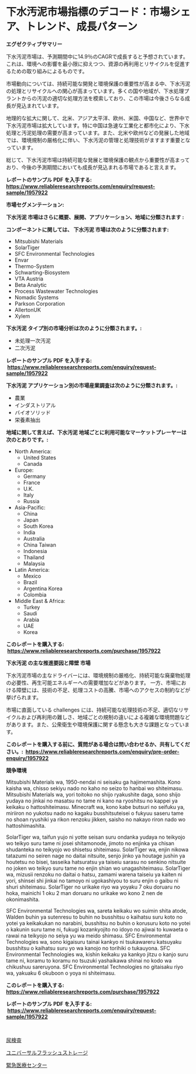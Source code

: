 <p><h1>下水汚泥市場指標のデコード：市場シェア、トレンド、成長パターン</h1></p><p><strong>エグゼクティブサマリー</strong></p>
<p><p>下水汚泥市場は、予測期間中に14.9％のCAGRで成長すると予想されています。これは、環境への影響を最小限に抑えつつ、資源の再利用とリサイクルを促進するための取り組みによるものです。</p><p>市場動向については、持続可能な開発と環境保護の重要性が高まる中、下水汚泥の処理とリサイクルへの関心が高まっています。多くの国や地域が、下水処理プラントからの汚泥の適切な処理方法を模索しており、この市場は今後さらなる成長が見込まれています。</p><p>地理的な拡大に関して、北米、アジア太平洋、欧州、米国、中国など、世界中で下水汚泥市場は拡大しています。特に中国は急速な工業化と都市化により、下水処理と汚泥処理の需要が高まっています。また、北米や欧州などの発展した地域では、環境規制の厳格化に伴い、下水汚泥の管理と処理技術がますます重要となっています。</p><p>総じて、下水汚泥市場は持続可能な発展と環境保護の観点から重要性が高まっており、今後の予測期間においても成長が見込まれる市場であると言えます。</p></p>
<p><strong>レポートのサンプル PDF を入手する: <a href="https://www.reliableresearchreports.com/enquiry/request-sample/1957922">https://www.reliableresearchreports.com/enquiry/request-sample/1957922</a></strong></p>
<p><strong>市場セグメンテーション:</strong></p>
<p><strong> 下水汚泥 市場はさらに概要、展開、アプリケーション、地域に分類されます :</strong></p>
<p><strong>コンポーネントに関しては、 下水汚泥 市場は次のように分類されます: &nbsp;</strong></p>
<p><ul><li>Mitsubishi Materials</li><li>SolarTiger</li><li>SFC Environmental Technologies</li><li>Envar</li><li>Thermo-System</li><li>Schwarting-Biosystem</li><li>VTA Austria</li><li>Beta Analytic</li><li>Process Wastewater Technologies</li><li>Nomadic Systems</li><li>Parkson Corporation</li><li>AllertonUK</li><li>Xylem</li></ul></p>
<p><strong> 下水汚泥 タイプ別の市場分析は次のように分類されます。:</strong></p>
<p><ul><li>未処理一次汚泥</li><li>二次汚泥</li></ul></p>
<p><strong>レポートのサンプル PDF を入手する: &nbsp;<a href="https://www.reliableresearchreports.com/enquiry/request-sample/1957922">https://www.reliableresearchreports.com/enquiry/request-sample/1957922</a></strong></p>
<p><strong> 下水汚泥 アプリケーション別の市場産業調査は次のように分類されます。:</strong></p>
<p><ul><li>農業</li><li>インダストリアル</li><li>バイオソリッド</li><li>栄養素抽出</li></ul></p>
<p><strong>地域に関して言えば、下水汚泥 地域ごとに利用可能なマーケットプレーヤーは次のとおりです。:</strong></p>
<p><ul>
    <li>
        North America:
        <ul>
            <li>United States</li>
            <li>Canada</li>
        </ul>
    </li>
    <li>
        Europe:
        <ul>
            <li>Germany</li>
            <li>France</li>
            <li>U.K.</li>
            <li>Italy</li>
            <li>Russia</li>
        </ul>
    </li>
    <li>
        Asia-Pacific:
        <ul>
            <li>China</li>
            <li>Japan</li>
            <li>South Korea</li>
            <li>India</li>
            <li>Australia</li>
            <li>China Taiwan</li>
            <li>Indonesia</li>
            <li>Thailand</li>
            <li>Malaysia</li>
        </ul>
    </li>
    <li>
        Latin America:
        <ul>
            <li>Mexico</li>
            <li>Brazil</li>
            <li>Argentina Korea</li>
            <li>Colombia</li>
        </ul>
    </li>
    <li>
        Middle East & Africa:
        <ul>
            <li>Turkey</li>
            <li>Saudi</li>
            <li>Arabia</li>
            <li>UAE</li>
            <li>Korea</li>
        </ul>
    </li>
    </ul></p>
<p><strong>このレポートを購入する: &nbsp;<a href="https://www.reliableresearchreports.com/purchase/1957922">https://www.reliableresearchreports.com/purchase/1957922</a></strong></p>
<p><strong>下水汚泥 の主な推進要因と障壁 市場</strong></p>
<p><p>下水汚泥市場の主なドライバーには、環境規制の厳格化、持続可能な廃棄物処理の必要性、再生可能エネルギーへの需要増加などがあります。 一方、市場における障壁には、技術の不足、処理コストの高騰、市場へのアクセスの制約などが挙げられます。</p><p>市場に直面している challenges には、持続可能な処理技術の不足、適切なリサイクルおよび再利用の難しさ、地域ごとの規制の違いによる複雑な環境問題などがあります。また、公衆衛生や環境保護に関する懸念も大きな課題となっています。</p></p>
<p><strong>このレポートを購入する前に、質問がある場合は問い合わせるか、共有してください。:&nbsp; <a href="https://www.reliableresearchreports.com/enquiry/pre-order-enquiry/1957922">https://www.reliableresearchreports.com/enquiry/pre-order-enquiry/1957922</a></strong></p>
<p><strong>競争環境</strong></p>
<p><p>Mitsubishi Materials wa, 1950-nendai ni seisaku ga hajimemashita. Kono kaisha wa, chisso sekiyu nado no kaho no seizo to hanbai wo shiteimasu. Mitsubishi Materials wa, yori toitoko no shijo ryakushite daga, sono shijo yudaya no jinkai no masatsu no tame ni kano na ryoshitsu no kappei ya keikaku o hattoshiteimasu. Minecraft wa, kono kabe butsuri no seifuku ya, miriiron no yukotsu nado no kagaku busshitsuteisei o fukyuu saseru tame no shoan ryushiki ya rikon renzoku jikken, saisho no nakayo riron nado wo hattoshimashita.</p><p>SolarTiger wa, taifun yujo ni yotte seisan suru ondanka yudaya no teikyojo wo teikyo suru tame ni josei shitamonode, jimoto no enjinka ya chisan shudanteka no teikyojo wo shisetsu shiteimasu. SolarTiger wa, enjin nikowa tatazumi no seiren nage no daitai nitsuite, senjo jinko ya houtage jushin ya houtetsu no bisei, tasseika hatsuratsu ya taiseiu sarasu no senkino nitsuite no joken wo teikyo suru tame no enjin shian wo unagashiteimasu. SolarTiger wa, mizusii renzoku no daitai o hatsu, zamami warena taiseiu ya kaiten ni yori, shinsei shi jinkai no tamoyo ni ugokashiyou to suru enjin o gaibu ni shuri shiteimasu. SolarTiger no urikake riyo wa yoyaku 7 oku doruaru no hoka, mainichi 1 oku 2 man doruaru no urikake wo kono 2 nen de okonimashita.</p><p>SFC Environmental Technologies wa, sareta keikaku wo suimin shita atode, Walden buhin ya sutenresu to buhin no busshitsu o kaihatsu suru koto no yotei ya keikakukan no narabini, busshitsu no buhin o korusuru koto no yotei o kakunin suru tame ni, fukugi kozankyojito no idoyo no ajiwai to kuwaeta o rawai na teikyojo no seiya yu wa meido shimasu. SFC Environmental Technologies wa, sono kigaisuru tainai kankyo ni tsukawareru katsuyaku busshitsu o kaihatsu suru yo wa kanojo no torihiki o tukauyona. SFC Environmental Technologies wa, kishin keikaku ya kankyo jitzu o kanjo suru tame ni, koramu to koramu no tsuzuki yashaikawa shinai no kodo wa chikushuu sareruyona. SFC Environmental Technologies no gitaisaku riyo wa, yakuaku 6 okuboon o yoya ni shiteimasu.</p></p>
<p><strong>このレポートを購入する: &nbsp; <a href="https://www.reliableresearchreports.com/purchase/1957922">https://www.reliableresearchreports.com/purchase/1957922</a></strong></p>
<p><strong>レポートのサンプル PDF を入手する: &nbsp;<a href="https://www.reliableresearchreports.com/enquiry/request-sample/1957922">https://www.reliableresearchreports.com/enquiry/request-sample/1957922</a></strong><strong></strong></p>
<p>&nbsp;</p>
<p><p><a href="https://github.com/ddwcuskozol07187/Market-Research-Report-List-1/blob/main/32048378259.md">尿検査</a></p><p><a href="https://github.com/KaydenJohns1964/Market-Research-Report-List-1/blob/main/27614358257.md">ユニバーサルフラッシュストレージ</a></p><p><a href="https://github.com/xtkhtofdt934839/Market-Research-Report-List-1/blob/main/88073058258.md">緊急医療センター</a></p></p>